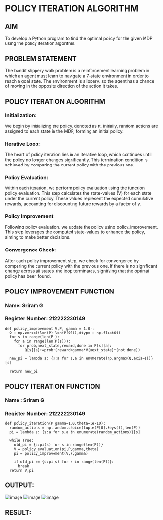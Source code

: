 # POLICY ITERATION ALGORITHM

## AIM
To develop a Python program to find the optimal policy for the given MDP using the policy iteration algorithm.

## PROBLEM STATEMENT
The bandit slippery walk problem is a reinforcement learning problem in which an agent must learn to navigate a 7-state environment in order to reach a goal state. The environment is slippery, so the agent has a chance of moving in the opposite direction of the action it takes.

## POLICY ITERATION ALGORITHM
### Initialization:
We begin by initializing the policy, denoted as π. Initially, random actions are assigned to each state in the MDP, forming an initial policy.

### Iterative Loop:
The heart of policy iteration lies in an iterative loop, which continues until the policy no longer changes significantly. This termination condition is achieved by comparing the current policy with the previous one.

### Policy Evaluation:
Within each iteration, we perform policy evaluation using the function policy_evaluation. This step calculates the state-values (V) for each state under the current policy. These values represent the expected cumulative rewards, accounting for discounting future rewards by a factor of γ.

### Policy Improvement:
Following policy evaluation, we update the policy using policy_improvement. This step leverages the computed state-values to enhance the policy, aiming to make better decisions.

### Convergence Check:
After each policy improvement step, we check for convergence by comparing the current policy with the previous one. If there is no significant change across all states, the loop terminates, signifying that the optimal policy has been found.

## POLICY IMPROVEMENT FUNCTION
### Name: Sriram G
### Register Number: 212222230149

```
def policy_improvement(V,P, gamma = 1.0):
  Q = np.zeros((len(P),len(P[0])),dtype = np.float64)
  for s in range(len(P)):
    for a in range(len(P[s])):
      for prob,next_state,reward,done in P[s][a]:
         Q[s][a]+=prob*(reward+gamma*V[next_state]*(not done))

  new_pi = lambda s: {s:a for s,a in enumerate(np.argmax(Q,axis=1))}[s]

  return new_pi
```

## POLICY ITERATION FUNCTION
### Name : Sriram G
### Register Number: 212222230149

```
def policy_iteration(P,gamma=1.0,theta=1e-10):
  random_actions = np.random.choice(tuple(P[0].keys()),len(P))
  pi = lambda s: {s:a for s,a in enumerate(random_actions)}[s]

  while True:
    old_pi = {s:pi(s) for s in range(len(P))}
    V = policy_evaluation(pi,P,gamma,theta)
    pi = policy_improvement(V,P,gamma)

    if old_pi == {s:pi(s) for s in range(len(P))}:
      break
  return V,pi
```

## OUTPUT:

![image](https://github.com/user-attachments/assets/bd94d23c-50e8-40b0-9f6c-d52780a7e7e5)
![image](https://github.com/user-attachments/assets/1ba9e090-e944-496c-876e-566828cea442)
![image](https://github.com/user-attachments/assets/05521594-d23d-45af-bedf-5e80a6d583e9)



## RESULT:


